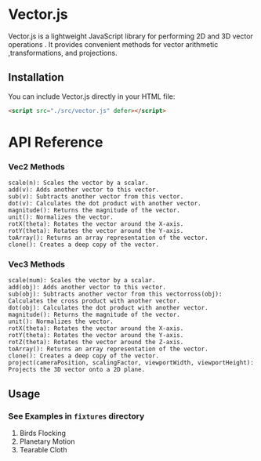 # Vector.js
Vector.js is a lightweight JavaScript library for performing 2D and 3D vector operations . It provides convenient methods for vector arithmetic ,transformations, and projections.

## Installation
You can include Vector.js directly in your HTML file:

```html
<script src="./src/vector.js" defer></script>
```
API Reference
============
### Vec2 Methods
    scale(n): Scales the vector by a scalar.
    add(v): Adds another vector to this vector.
    sub(v): Subtracts another vector from this vector.
    dot(v): Calculates the dot product with another vector.
    magnitude(): Returns the magnitude of the vector.
    unit(): Normalizes the vector.
    rotX(theta): Rotates the vector around the X-axis.
    rotY(theta): Rotates the vector around the Y-axis.
    toArray(): Returns an array representation of the vector.
    clone(): Creates a deep copy of the vector.

### Vec3 Methods
    scale(num): Scales the vector by a scalar.
    add(obj): Adds another vector to this vector.
    sub(obj): Subtracts another vector from this vectorross(obj): Calculates the cross product with another vector.
    dot(obj): Calculates the dot product with another vector.
    magnitude(): Returns the magnitude of the vector.
    unit(): Normalizes the vector.
    rotX(theta): Rotates the vector around the X-axis.
    rotY(theta): Rotates the vector around the Y-axis.
    rotZ(theta): Rotates the vector around the Z-axis.
    toArray(): Returns an array representation of the vector.
    clone(): Creates a deep copy of the vector.
    project(cameraPosition, scalingFactor, viewportWidth, viewportHeight): Projects the 3D vector onto a 2D plane.

## Usage
### See Examples in `fixtures` directory
1. Birds Flocking
2. Planetary Motion
3. Tearable Cloth

